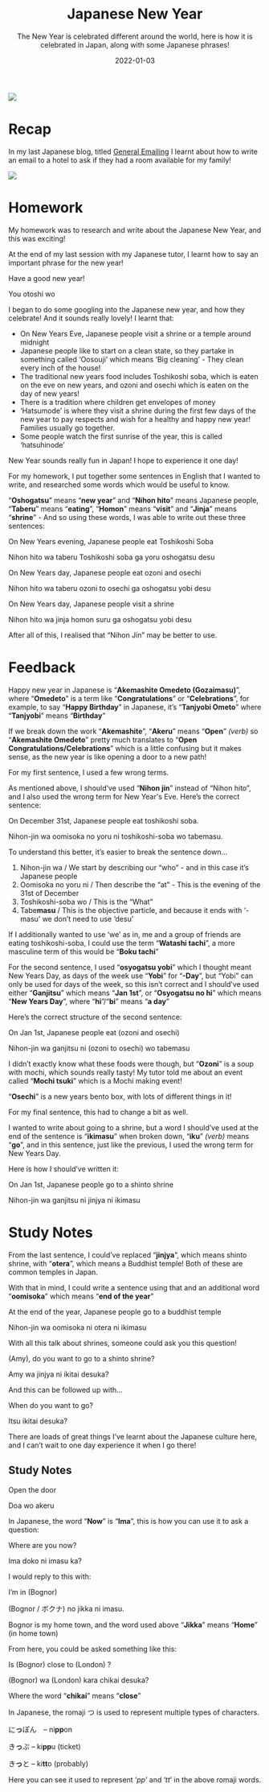 ﻿---
layout: page
title:  "Japanese New Year "
subtitle: "The New Year is celebrated different around the world, here is how it is celebrated in Japan, along with some Japanese phrases!"
date:   2022-01-03
categories: ["japanese"]
---
<img src="/assets/img/posts/japanese new year/1.jpg" class="image-heading" style="object-position: 50% 50% !important;">

<h1>Recap</h1>
<p>In my last Japanese blog, titled <a href="/japanese/2021/12/20/general-emailing.html" target="_blank">General Emailing</a> I learnt about how to write an email to a hotel to ask if they had a room available for my family!</p>
<img src="/assets/img/posts/japanese new year/2.jpg" class="image-heading" style="object-position: 50% 50% !important;">


<h1>Homework</h1>
<p>My homework was to research and write about the Japanese New Year, and this was exciting!</p>
<p>At the end of my last session with my Japanese tutor, I learnt how to say an important phrase for the new year!</p>
<p class="english">Have a good new year!</p>
<p class="english-romaji">You otoshi wo</p>
<p>I began to do some googling into the Japanese new year, and how they celebrate! And it sounds really lovely! I learnt that:</p>
<ul>
<li>On New Years Eve, Japanese people visit a shrine or a temple around midnight</li>
<li>Japanese people like to start on a clean state, so they partake in something called ‘Oosouji’ which means ‘Big cleaning’ - They clean every inch of the house!</li>
<li>The traditional new years food includes Toshikoshi soba, which is eaten on the eve on new years, and ozoni and osechi which is eaten on the day of new years!</li>
<li>There is a tradition where children get envelopes of money</li>
<li>‘Hatsumode’ is where they visit a shrine during the first few days of the new year to pay respects and wish for a healthy and happy new year! Families usually go together.</li>
<li>Some people watch the first sunrise of the year, this is called ‘hatsuhinode’</li>
</ul>
<p>New Year sounds really fun in Japan! I hope to experience it one day!</p>
<p>For my homework, I put together some sentences in English that I wanted to write, and researched some words which would be useful to know.</p>
<p>“<strong>Oshogatsu</strong>” means “<strong>new year</strong>” and “<strong>Nihon hito</strong>” means Japanese people, “<strong>Taberu</strong>” means “<strong>eating</strong>”, “<strong>Homon</strong>” means “<strong>visit</strong>” and “<strong>Jinja</strong>” means “<strong>shrine</strong>” - And so using these words, I was able to write out these three sentences:</p>
<p class="english">On New Years evening, Japanese people eat Toshikoshi Soba</p>
<p class="english-romaji">Nihon hito wa taberu Toshikoshi soba ga yoru oshogatsu desu</p>
<p class="english">On New Years day, Japanese people eat ozoni and osechi</p>
<p class="english-romaji">Nihon hito wa taberu ozoni to osechi ga oshogatsu yobi desu</p>
<p class="english">On New Years day, Japanese people visit a shrine</p>
<p class="english-romaji">Nihon hito wa jinja homon suru ga oshogatsu yobi desu</p>
<p class="english">After all of this, I realised that “Nihon Jin” may be better to use.</p>

<h1>Feedback</h1>
<p>Happy new year in Japanese is “<strong>Akemashite Omedeto (Gozaimasu)</strong>”, where “<strong>Omedeto</strong>” is a term like “<strong>Congratulations</strong>” or “<strong>Celebrations</strong>”, for example, to say “<strong>Happy Birthday</strong>” in Japanese, it’s “<strong>Tanjyobi Ometo</strong>” where “<strong>Tanjyobi</strong>” means “<strong>Birthday</strong>”</p>
<p>If we break down the work “<strong>Akemashite</strong>”, “<strong>Akeru</strong>” means “<strong>Open</strong>” <em>(verb)</em> so “<strong>Akemashite Omedeto</strong>” pretty much translates to “<strong>Open Congratulations/Celebrations</strong>” which is a little confusing but it makes sense, as the new year is like opening a door to a new path!</p>
<p>For my first sentence, I used a few wrong terms.</p>
<p>As mentioned above, I should’ve used “<strong>Nihon jin</strong>” instead of “Nihon hito”, and I also used the wrong term for New Year's Eve. Here’s the correct sentence:</p>
<p class="english">On December 31st, Japanese people eat toshikoshi soba.</p>
<p class="english-romaji">Nihon-jin wa oomisoka no yoru ni toshikoshi-soba wo tabemasu.</p>
<p>To understand this better, it’s easier to break the sentence down…</p>
<ol>
<li>Nihon-jin wa / We start by describing our “who” - and in this case it’s Japanese people</li>
<li>Oomisoka no yoru ni / Then describe the “at” - This is the evening of the 31st of December</li>
<li>Toshikoshi-soba wo / This is the “What”</li>
<li>Tabe<strong>masu</strong> / This is the objective particle, and because it ends with ‘-masu’ we don’t need to use ‘desu’</li>
</ol>
<p>If I additionally wanted to use ‘we’ as in, me and a group of friends are eating toshikoshi-soba, I could use the term “<strong>Watashi tachi</strong>”, a more masculine term of this would be “<strong>Boku tachi</strong>”</p>
<p>For the second sentence, I used “<strong>osyogatsu yobi</strong>” which I thought meant New Years Day, as days of the week use “<strong>Yobi</strong>” for “<strong>-Day</strong>”, but “Yobi” can only be used for days of the week, so this isn’t correct and I should’ve used either “<strong>Ganjitsu</strong>” which means “<strong>Jan 1st</strong>”, or “<strong>Osyogatsu no hi</strong>” which means “<strong>New Years Day</strong>”, where “<strong>hi</strong>”/“<strong>bi</strong>” means “<strong>a day</strong>”</p>
<p>Here’s the correct structure of the second sentence:</p>
<p class="english">On Jan 1st, Japanese people eat (ozoni and osechi)</p>
<p class="english-romaji">Nihon-jin wa ganjitsu ni (ozoni to osechi) wo tabemasu</p>
<p>I didn’t exactly know what these foods were though, but “<strong>Ozoni</strong>” is a soup with mochi, which sounds really tasty! My tutor told me about an event called “<strong>Mochi tsuki</strong>” which is a Mochi making event!</p>
<p>“<strong>Osechi</strong>” is a new years bento box, with lots of different things in it!</p>
<p>For my final sentence, this had to change a bit as well.</p>
<p>I wanted to write about going to a shrine, but a word I should’ve used at the end of the sentence is “<strong>ikimasu</strong>” when broken down, “<strong>iku</strong>” <em>(verb)</em> means “<strong>go</strong>”, and in this sentence, just like the previous, I used the wrong term for New Years Day.</p>
<p>Here is how I should’ve written it:</p>
<p class="english">On Jan 1st, Japanese people go to a shinto shrine</p>
<p class="english-romaji">Nihon-jin wa ganjitsu ni jinjya ni ikimasu</p>

<h1>Study Notes</h1>
<p>From the last sentence, I could’ve replaced “<strong>jinjya</strong>”, which means shinto shrine, with “<strong>otera</strong>”, which means a Buddhist temple! Both of these are common temples in Japan.</p>
<p>With that in mind, I could write a sentence using that and an additional word “<strong>oomisoka</strong>” which means “<strong>end of the year</strong>”</p>
<p class="english">At the end of the year, Japanese people go to a buddhist temple</p>
<p class="english-romaji">Nihon-jin wa oomisoka ni otera ni ikimasu</p>
<p>With all this talk about shrines, someone could ask you this question!</p>
<p class="english">(Amy), do you want to go to a shinto shrine?</p>
<p class="english-romaji">Amy wa jinjya ni ikitai desuka?</p>
<p>And this can be followed up with…</p>
<p class="english">When do you want to go?</p>
<p class="english-romaji">Itsu ikitai desuka?</p>
<p>There are loads of great things I’ve learnt about the Japanese culture here, and I can’t wait to one day experience it when I go there!</p>

<h2>Study Notes</h2>
<p class="english">Open the door</p>
<p class="english-romaji">Doa wo akeru</p>
<p>In Japanese, the word “<strong>Now</strong>” is “<strong>Ima</strong>”, this is how you can use it to ask a question:</p>
<p class="english">Where are you now?</p>
<p class="english-romaji">Ima doko ni imasu ka?</p>
<p>I would reply to this with:</p>
<p class="english">I’m in (Bognor)</p>
<p class="english-romaji">(Bognor / ボクナ) no jikka ni imasu.</p>
<p>Bognor is my home town, and the word used above “<strong>Jikka</strong>” means “<strong>Home</strong>” (in home town)</p>
<p>From here, you could be asked something like this:</p>
<p class="english">Is (Bognor) close to (London) ?</p>
<p class="english-romaji">(Bognor) wa (London) kara chikai desuka?</p>
<p>Where the word “<strong>chikai</strong>” means “<strong>close</strong>”</p>
<p>In Japanese, the romaji つ is used to represent multiple types of characters.</p>
<p>に<strong>っ</strong>ぽん　– ni<strong>pp</strong>on</p>
<p>き<strong>っ</strong>ぷ – ki<strong>pp</strong>u (ticket)</p>
<p>き<strong>っ</strong>と – ki<strong>tt</strong>o (probably)</p>
<p>Here you can see it used to represent ‘<em>pp</em>’ and ‘<em>tt</em>’ in the above romaji words.</p>